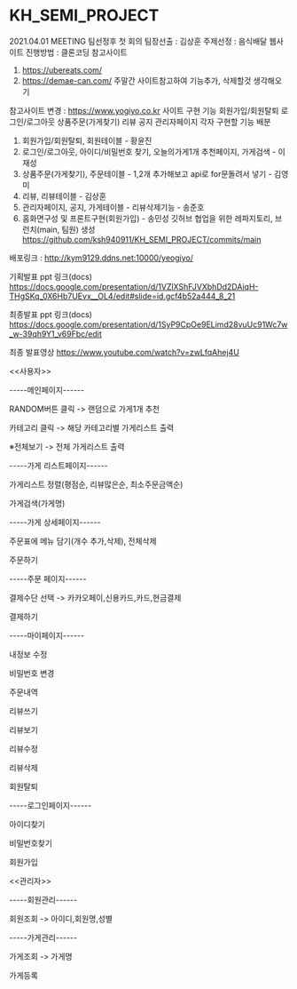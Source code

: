 # KH_SEMI_PROJECT

2021.04.01 MEETING
팀선정후 첫 회의
팀장선출 : 김상훈
주제선정 : 음식배달 웹사이트
진행방법 : 클론코딩
참고사이트
1. https://ubereats.com/
2. https://demae-can.com/
주말간 사이트참고하여 기능추가, 삭제할것 생각해오기

참고사이트 변경 : https://www.yogiyo.co.kr
사이트 구현 기능
회원가입/회원탈퇴
로그인/로그아웃
상품주문(가게찾기)
리뷰
공지
관리자페이지
각자 구현할 기능 배분
1. 회원가입/회원탈퇴, 회원테이블 - 황윤진
2. 로그인/로그아웃, 아이디/비밀번호 찾기, 오늘의가게1개 추천페이지, 가게검색 - 이재성
3. 상품주문(가게찾기), 주문테이블 - 1,2개 추가해보고 api로 for문돌려서 넣기 - 김영미
4. 리뷰, 리뷰테이블 - 김상훈
5. 관리자페이지, 공지, 가게테이블 - 리뷰삭제기능 - 송준호
6. 홈화면구성 및 프론트구현(회원가입) - 송민성
깃허브 협업을 위한 레파지토리, 브런치(main, 팀원) 생성
https://github.com/ksh940911/KH_SEMI_PROJECT/commits/main

배포링크 : http://kym9129.ddns.net:10000/yeogiyo/

기획발표 ppt 링크(docs)
https://docs.google.com/presentation/d/1VZlXShFJVXbhDd2DAiqH-THgSKq_0X6Hb7UEvx__OL4/edit#slide=id.gcf4b52a444_8_21

최종발표 ppt 링크(docs)
https://docs.google.com/presentation/d/1SyP9CpOe9ELimd28vuUc91Wc7w_w-39qh9Y1_v69Fbc/edit

최종 발표영상
https://www.youtube.com/watch?v=zwLfqAhej4U

<<사용자>> 

-----메인페이지------

RANDOM버튼 클릭 -> 랜덤으로 가게1개 추천

카테고리 클릭 -> 해당 카테고리별 가게리스트 출력

※전체보기 -> 전체 가게리스트 출력

-----가게 리스트페이지------

가게리스트 정렬(평점순, 리뷰많은순, 최소주문금액순)

가게검색(가게명)

-----가게 상세페이지------

주문표에 메뉴 담기(개수 추가,삭제), 전체삭제

주문하기

-----주문 페이지------

결제수단 선택 -> 카카오페이,신용카드,카드,현금결제

결제하기

-----마이페이지------

내정보 수정

비밀번호 변경

주문내역

리뷰쓰기

리뷰보기

리뷰수정

리뷰삭제

회원탈퇴

-----로그인페이지------

아이디찾기

비밀번호찾기

회원가입



<<관리자>>

-----회원관리------

회원조회 -> 아이디,회원명,성별

-----가게관리------

가게조회 -> 가게명

가게등록
